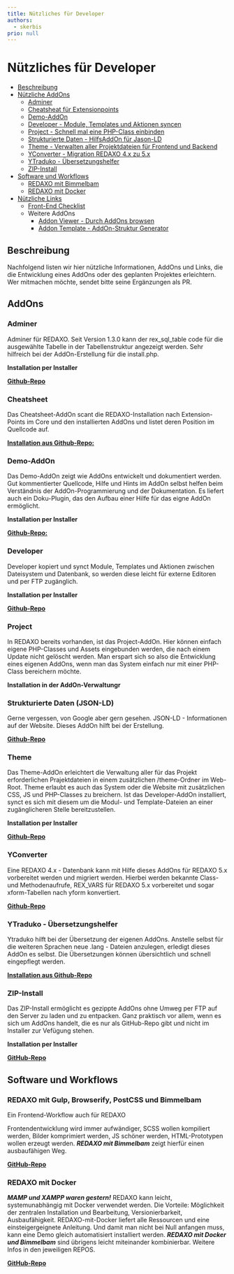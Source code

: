 ```yaml
---
title: Nützliches für Developer
authors:
  - skerbis
prio: null
---
```


# Nützliches für Developer

* [Beschreibung](developer_resources.md#beschreibung)
* [Nützliche AddOns](developer_resources.md#addons)
  * [Adminer](developer_resources.md#adminer)
  * [Cheatsheat für Extensionpoints](developer_resources.md#cheatsheet)
  * [Demo-AddOn](developer_resources.md#demo)
  * [Developer - Module, Templates und Aktionen syncen](developer_resources.md#developer)
  * [Project - Schnell mal eine PHP-Class einbinden](developer_resources.md#project)
  * [Strukturierte Daten - HilfsAddOn für Jason-LD](developer_resources.md#strucdata)
  * [Theme - Verwalten aller Projektdateien für Frontend und Backend](developer_resources.md#theme)
  * [YConverter - Migration REDAXO 4.x zu 5.x](developer_resources.md#yconverter)
  * [YTraduko - Übersetzungshelfer](developer_resources.md#ytraduko)
  * [ZIP-Install](developer_resources.md#zip)
* [Software und Workflows](developer_resources.md#swork)
  * [REDAXO mit Bimmelbam](developer_resources.md#bimmelbam)
  * [REDAXO mit Docker](developer_resources.md#docker)
* [Nützliche Links](developer_resources.md)
  * [Front-End Checklist](https://github.com/thedaviddias/Front-End-Checklist)
  * Weitere AddOns 
    * [Addon Viewer - Durch AddOns browsen](https://github.com/gupi/addon_viewer)
    * [Addon Template - AddOn-Struktur Generator](https://redaxo.org/download/addons/template/)

## Beschreibung

Nachfolgend listen wir hier nützliche Informationen, AddOns und Links, die die Entwicklung eines AddOns oder des geplanten Projektes erleichtern. Wer mitmachen möchte, sendet bitte seine Ergänzungen als PR.

## AddOns

### Adminer

Adminer für REDAXO. Seit Version 1.3.0 kann der rex\_sql\_table code für die ausgewählte Tabelle in der Tabellenstruktur angezeigt werden. Sehr hilfreich bei der AddOn-Erstellung für die install.php.

**Installation per Installer**

[**Github-Repo**](https://github.com/FriendsOfREDAXO/adminer)

### Cheatsheet

Das Cheatsheet-AddOn scant die REDAXO-Installation nach Extension-Points im Core und den installierten AddOns und listet deren Position im Quellcode auf.

[**Installation aus Github-Repo:**](https://github.com/tbaddade/redaxo_cheatsheet)

### Demo-AddOn

Das Demo-AddOn zeigt wie AddOns entwickelt und dokumentiert werden. Gut kommentierter Quellcode, Hilfe und Hints im AddOn selbst helfen beim Verständnis der AddOn-Programmierung und der Dokumentation. Es liefert auch ein Doku-Plugin, das den Aufbau einer Hilfe für das eigne AddOn ermöglicht.

**Installation per Installer**

[**Github-Repo:**](https://github.com/FriendsOfREDAXO/demo_addon)

### Developer

Developer kopiert und synct Module, Templates und Aktionen zwischen Dateisystem und Datenbank, so werden diese leicht für externe Editoren und per FTP zugänglich.

**Installation per Installer**

[**Github-Repo**](https://github.com/FriendsOfREDAXO/developer)

### Project

In REDAXO bereits vorhanden, ist das Project-AddOn. Hier können einfach eigene PHP-Classes und Assets eingebunden werden, die nach einem Update nicht gelöscht werden. Man erspart sich so also die Entwicklung eines eigenen AddOns, wenn man das System einfach nur mit einer PHP-Class bereichern möchte.

**Installation in der AddOn-Verwaltungr**

### Strukturierte Daten \(JSON-LD\)

Gerne vergessen, von Google aber gern gesehen. JSON-LD - Informationen auf der Website. Dieses AddOn hilft bei der Erstellung.

[**Github-Repo**](https://github.com/eaCe/strucdata)

### Theme

Das Theme-AddOn erleichtert die Verwaltung aller für das Projekt erforderlichen Prajektdateien in einem zusätzlichen /theme-Ordner im Web-Root. Theme erlaubt es auch das System oder die Website mit zusätzlichen CSS, JS und PHP-Classes zu breichern. Ist das Developer-AddOn installiert, synct es sich mit diesem um die Modul- und Template-Dateien an einer zugänglicheren Stelle bereitzustellen.

**Installation per Installer**

[**Github-Repo**](https://github.com/FriendsOfREDAXO/theme)

### YConverter

Eine REDAXO 4.x - Datenbank kann mit Hilfe dieses AddOns für REDAXO 5.x vorbereitet werden und migriert werden. Hierbei werden bekannte Class- und Methodenaufrufe, REX\_VARS für REDAXO 5.x vorbereitet und sogar xform-Tabellen nach yform konvertiert.

[**Github-Repo**](https://github.com/yakamara/yconverter)

### YTraduko - Übersetzungshelfer

Ytraduko hilft bei der Übersetzung der eigenen AddOns. Anstelle selbst für die weiteren Sprachen neue .lang - Dateien anzulegen, erledigt dieses AddOn es selbst. Die Übersetzungen können übersichtlich und schnell eingepflegt werden.

[**Installation aus Github-Repo**](https://github.com/yakamara/ytraduko)

### ZIP-Install

Das ZIP-Install ermöglicht es gezippte AddOns ohne Umweg per FTP auf den Server zu laden und zu entpacken. Ganz praktisch vor allem, wenn es sich um AddOns handelt, die es nur als GitHub-Repo gibt und nicht im Installer zur Vefügung stehen.

**Installation per Installer**

[**GitHub-Repo**](https://github.com/FriendsOfREDAXO/zip_install)

## Software und Workflows

### REDAXO mit Gulp, Browserify, PostCSS und Bimmelbam

Ein Frontend-Workflow auch für REDAXO

Frontendentwicklung wird immer aufwändiger, SCSS wollen kompiliert werden, Bilder komprimiert werden, JS schöner werden, HTML-Prototypen wollen erzeugt werden. _**REDAXO mit Bimmelbam**_ zeigt hierfür einen ausbaufähigen Weg.

[**GitHub-Repo**](https://github.com/FriendsOfREDAXO/redaxo-mit-bimmelbam)

### REDAXO mit Docker

_**MAMP und XAMPP waren gestern!**_ REDAXO kann leicht, systemunabhängig mit Docker verwendet werden. Die Vorteile: Möglichkeit der zentralen Installation und Bearbeitung, Versionierbarkeit, Ausbaufähigkeit. REDAXO-mit-Docker liefert alle Ressourcen und eine einsteigergeignete Anleitung. Und damit man nicht bei Null anfangen muss, kann eine Demo gleich automatisiert installiert werden. _**REDAXO mit Docker und Bimmelbam**_ sind übrigens leicht miteinander kombinierbar. Weitere Infos in den jeweiligen REPOS.

[**GitHub-Repo**](https://github.com/FriendsOfREDAXO/redaxo-mit-docker)

